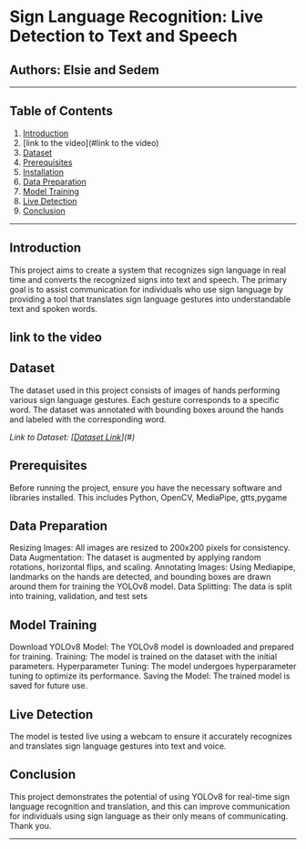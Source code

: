 # Sign Language Recognition: Live Detection to Text and Speech

## Authors: Elsie and Sedem

---

## Table of Contents

1. [Introduction](#introduction)
2. [link to the video](#link to the video)
3. [Dataset](#dataset)
4. [Prerequisites](#prerequisites)
5. [Installation](#installation)
6. [Data Preparation](#data-preparation)
7. [Model Training](#model-training)
8. [Live Detection](#live-detection)
9. [Conclusion](#conclusion)

---

## Introduction

This project aims to create a system that recognizes sign language in real time and converts the recognized signs into text and speech. The primary goal is to assist communication for individuals who use sign language by providing a tool that translates sign language gestures into understandable text and spoken words.

## link to the video


## Dataset

The dataset used in this project consists of images of hands performing various sign language gestures. Each gesture corresponds to a specific word. The dataset was annotated with bounding boxes around the hands and labeled with the corresponding word.

*Link to Dataset: [[Dataset Link](https://drive.google.com/drive/folders/14vjb1WniH9Xc1E1bw7T7aiDPePYr0Yzx?usp=sharing)](#)*

## Prerequisites

Before running the project, ensure you have the necessary software and libraries installed. This includes Python, OpenCV, MediaPipe, gtts,pygame 

## Data Preparation
Resizing Images: All images are resized to 200x200 pixels for consistency.
Data Augmentation: The dataset is augmented by applying random rotations, horizontal flips, and scaling.
Annotating Images: Using Mediapipe, landmarks on the hands are detected, and bounding boxes are drawn around them for training the YOLOv8 model.
Data Splitting: The data is split into training, validation, and test sets

## Model Training
Download YOLOv8 Model: The YOLOv8 model is downloaded and prepared for training.
Training: The model is trained on the dataset with the initial parameters.
Hyperparameter Tuning: The model undergoes hyperparameter tuning to optimize its performance.
Saving the Model: The trained model is saved for future use.

## Live Detection
The model is tested live using a webcam to ensure it accurately recognizes and translates sign language gestures into text and voice.

 
## Conclusion
This project demonstrates the potential of using YOLOv8 for real-time sign language recognition and translation, and this can improve  communication for individuals using sign language as their only means of communicating. Thank you.


---

